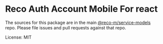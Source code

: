 Reco Auth Account Mobile For react
=======

The sources for this package are in the main [@reco-m/service-models](http://192.168.1.247/summary/framework%2FRECO8.Mobile.git) repo. Please file issues and pull requests against that repo.

License: MIT
